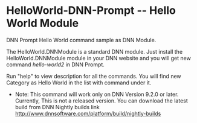 # HelloWorld-DNN-Prompt -- Hello World Module
DNN Prompt Hello World command sample as DNN Module.

The HelloWorld.DNNModule is a standard DNN module. Just install the HelloWorld.DNNModule module in your DNN website and you will get new command *hello-world2* in DNN Prompt.

Run "help" to view description for all the commands. You will find new Category as Hello World in the list with command under it.

* Note: This command will work only on DNN Version 9.2.0 or later. Currently, This is not a released version. You can download the latest build from DNN Nightly builds link http://www.dnnsoftware.com/platform/build/nightly-builds
